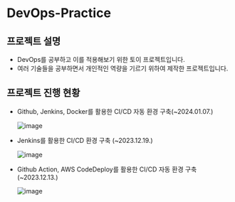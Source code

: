 # DevOps-Practice
## 프로젝트 설명
- DevOps를 공부하고 이를 적용해보기 위한 토이 프로젝트입니다.
- 여러 기술들을 공부하면서 개인적인 역량을 기르기 위하여 제작한 프로젝트입니다.
## 프로젝트 진행 현황
- Github, Jenkins, Docker를 활용한 CI/CD 자동 환경 구축(~2024.01.07.)
  
  ![image](https://github.com/chrkb1569/DevOps-Practice/assets/89513086/380c5f8c-fa01-4735-8d5e-8dceac666020)

  
- Jenkins를 활용한 CI/CD 환경 구축 (~2023.12.19.)

  ![image](https://github.com/chrkb1569/DevOps-Practice/assets/89513086/a2d9337d-f709-45a1-ac23-5a6bbb41571e)

  
- Github Action, AWS CodeDeploy를 활용한 CI/CD 자동 환경 구축 (~2023.12.13.)
  
  ![image](https://github.com/chrkb1569/DevOps-Practice/assets/89513086/1fd811bb-d4c5-4bcb-9494-17f949816e7d)
